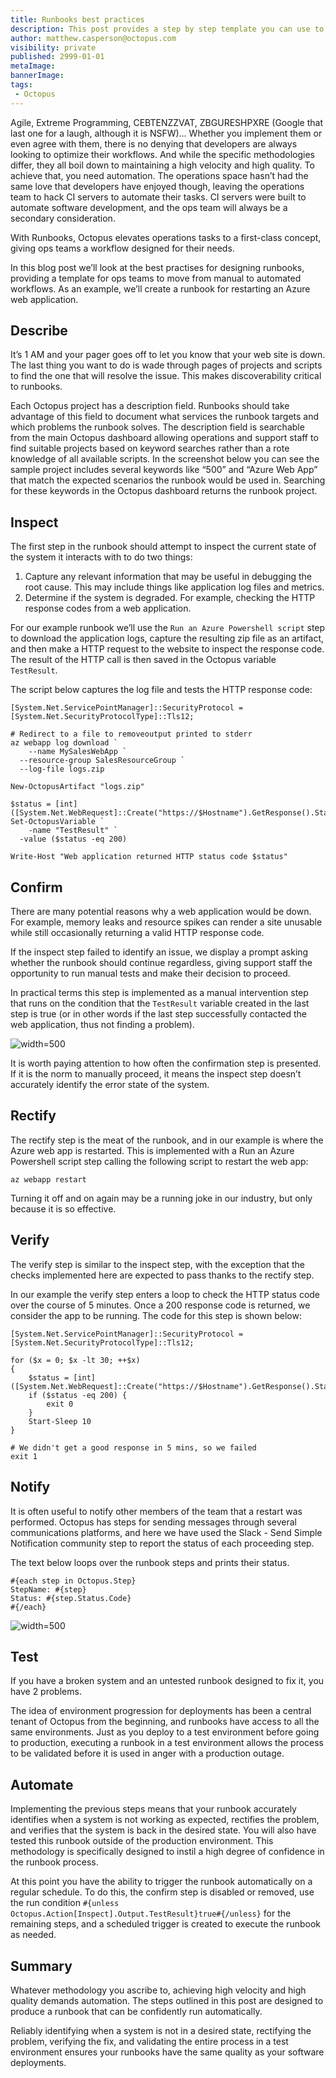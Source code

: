 ```yaml
---
title: Runbooks best practices
description: This post provides a step by step template you can use to generate high quality runbooks in Octopus
author: matthew.casperson@octopus.com
visibility: private
published: 2999-01-01
metaImage:
bannerImage:
tags:
 - Octopus
---
```


Agile, Extreme Programming, CEBTENZZVAT, ZBGURESHPXRE (Google that last one for a laugh, although it is NSFW)… Whether you implement them or even agree with them, there is no denying that developers are always looking to optimize their workflows. And while the specific methodologies differ, they all boil down to maintaining a high velocity and high quality. To achieve that, you need automation.
The operations space hasn’t had the same love that developers have enjoyed though, leaving the operations team to hack CI servers to automate their tasks. CI servers were built to automate software development, and the ops team will always be a secondary consideration.

With Runbooks, Octopus elevates operations tasks to a first-class concept, giving ops teams a workflow designed for their needs.

In this blog post we’ll look at the best practises for designing runbooks, providing a template for ops teams to move from manual to automated workflows. As an example, we’ll create a runbook for restarting an Azure web application.

## Describe

It’s 1 AM and your pager goes off to let you know that your web site is down. The last thing you want to do is wade through pages of projects and scripts to find the one that will resolve the issue. This makes discoverability critical to runbooks.

Each Octopus project has a description field. Runbooks should take advantage of this field to document what services the runbook targets and which problems the runbook solves. The description field is searchable from the main Octopus dashboard allowing operations and support staff to find suitable projects based on keyword searches rather than a rote knowledge of all available scripts.
In the screenshot below you can see the sample project includes several keywords like “500” and “Azure Web App” that match the expected scenarios the runbook would be used in. Searching for these keywords in the Octopus dashboard returns the runbook project.

## Inspect

The first step in the runbook should attempt to inspect the current state of the system it interacts with to do two things:

1.	Capture any relevant information that may be useful in debugging the root cause. This may include things like application log files and metrics.
2.	Determine if the system is degraded. For example, checking the HTTP response codes from a web application.

For our example runbook we’ll use the `Run an Azure Powershell script` step to download the application logs, capture the resulting zip file as an artifact, and then make a HTTP request to the website to inspect the response code. The result of the HTTP call is then saved in the Octopus variable `TestResult`.

The script below captures the log file and tests the HTTP response code:

```
[System.Net.ServicePointManager]::SecurityProtocol = [System.Net.SecurityProtocolType]::Tls12;

# Redirect to a file to removeoutput printed to stderr
az webapp log download `
	--name MySalesWebApp `
  --resource-group SalesResourceGroup `
  --log-file logs.zip

New-OctopusArtifact "logs.zip"

$status = [int]([System.Net.WebRequest]::Create("https://$Hostname").GetResponse().StatusCode)
Set-OctopusVariable `
	-name "TestResult" `
  -value ($status -eq 200)

Write-Host "Web application returned HTTP status code $status"
```

## Confirm

There are many potential reasons why a web application would be down. For example, memory leaks and resource spikes can render a site unusable while still occasionally returning a valid HTTP response code.

If the inspect step failed to identify an issue, we display a prompt asking whether the runbook should continue regardless, giving support staff the opportunity to run manual tests and make their decision to proceed.

In practical terms this step is implemented as a manual intervention step that runs on the condition that the `TestResult` variable created in the last step is true (or in other words if the last step successfully contacted the web application, thus not finding a problem).

![](confirm.png "width=500")

It is worth paying attention to how often the confirmation step is presented. If it is the norm to manually proceed, it means the inspect step doesn’t accurately identify the error state of the system.

## Rectify

The rectify step is the meat of the runbook, and in our example is where the Azure web app is restarted. This is implemented with a Run an Azure Powershell script step calling the following script to restart the web app:
```
az webapp restart
```

Turning it off and on again may be a running joke in our industry, but only because it is so effective.

## Verify

The verify step is similar to the inspect step, with the exception that the checks implemented here are expected to pass thanks to the rectify step.

In our example the verify step enters a loop to check the HTTP status code over the course of 5 minutes. Once a 200 response code is returned, we consider the app to be running. The code for this step is shown below:

```
[System.Net.ServicePointManager]::SecurityProtocol = [System.Net.SecurityProtocolType]::Tls12;

for ($x = 0; $x -lt 30; ++$x)
{
	$status = [int]([System.Net.WebRequest]::Create("https://$Hostname").GetResponse().StatusCode)
    if ($status -eq 200) {
    	exit 0
    }
    Start-Sleep 10
}

# We didn't get a good response in 5 mins, so we failed
exit 1
```

## Notify

It is often useful to notify other members of the team that a restart was performed. Octopus has steps for sending messages through several communications platforms, and here we have used the Slack - Send Simple Notification community step to report the status of each proceeding step.

The text below loops over the runbook steps and prints their status.
```
#{each step in Octopus.Step}
StepName: #{step}
Status: #{step.Status.Code}
#{/each}
```

![](notify.png "width=500")

## Test

If you have a broken system and an untested runbook designed to fix it, you have 2 problems.

The idea of environment progression for deployments has been a central tenant of Octopus from the beginning, and runbooks have access to all the same environments. Just as you deploy to a test environment before going to production, executing a runbook in a test environment allows the process to be validated before it is used in anger with a production outage.

## Automate

Implementing the previous steps means that your runbook accurately identifies when a system is not working as expected, rectifies the problem, and verifies that the system is back in the desired state. You will also have tested this runbook outside of the production environment. This methodology is specifically designed to instil a high degree of confidence in the runbook process.

At this point you have the ability to trigger the runbook automatically on a regular schedule. To do this, the confirm step is disabled or removed, use the run condition `#{unless Octopus.Action[Inspect].Output.TestResult}true#{/unless}` for the remaining steps, and a scheduled trigger is created to execute the runbook as needed.

## Summary

Whatever methodology you ascribe to, achieving high velocity and high quality demands automation. The steps outlined in this post are designed to produce a runbook that can be confidently run automatically.

Reliably identifying when a system is not in a desired state, rectifying the problem, verifying the fix, and validating the entire process in a test environment ensures your runbooks have the same quality as your software deployments.
